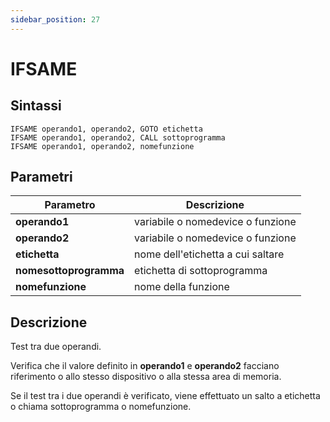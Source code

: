 ```yaml
---
sidebar_position: 27
---
```


# IFSAME

## Sintassi

  ```
IFSAME operando1, operando2, GOTO etichetta
IFSAME operando1, operando2, CALL sottoprogramma
IFSAME operando1, operando2, nomefunzione
  ```

## Parametri
|Parametro                    | Descrizione                                       |                
|-----------------------------|---------------------------------------------------|
| **operando1**               | variabile o nomedevice o funzione                 | 
| **operando2**               | variabile o nomedevice o funzione                 |  
| **etichetta**               | nome dell'etichetta a cui saltare                 | 
| **nomesottoprogramma**      | etichetta di sottoprogramma                       |
| **nomefunzione**            | nome della funzione                               |    

## Descrizione
Test tra due operandi.

Verifica che il valore definito in **operando1** e **operando2** facciano riferimento o allo stesso dispositivo o alla stessa area di memoria.

Se il test tra i due operandi è verificato, viene effettuato un salto a etichetta o chiama sottoprogramma o nomefunzione.
